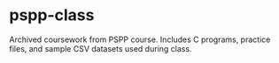 # pspp-class
Archived coursework from PSPP course. Includes C programs, practice files, and sample CSV datasets used during class.
